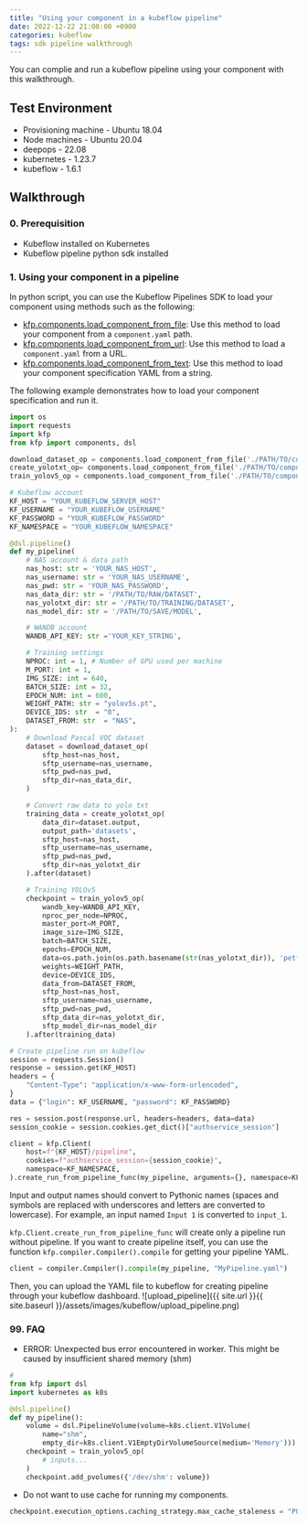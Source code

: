 ```yaml
---
title: "Using your component in a kubeflow pipeline"
date: 2022-12-22 21:00:00 +0900
categories: kubeflow
tags: sdk pipeline walkthrough
---
```

You can complie and run a kubeflow pipeline using your component with this walkthrough.

## Test Environment

* Provisioning machine - Ubuntu 18.04
* Node machines - Ubuntu 20.04
* deepops - 22.08
* kubernetes - 1.23.7
* kubeflow - 1.6.1

## Walkthrough

### 0. Prerequisition
* Kubeflow installed on Kubernetes
* Kubeflow pipeline python sdk installed

### 1. Using your component in a pipeline
In python script, you can use the Kubeflow Pipelines SDK to load your component using methods such as the following:
* [kfp.components.load_component_from_file](https://kubeflow-pipelines.readthedocs.io/en/stable/source/kfp.components.html#kfp.components.load_component_from_file): Use this method to load your component from a `component.yaml` path.
* [kfp.components.load_component_from_url](https://kubeflow-pipelines.readthedocs.io/en/stable/source/kfp.components.html#kfp.components.load_component_from_url): Use this method to load a `component.yaml` from a URL.
* [kfp.components.load_component_from_text](https://kubeflow-pipelines.readthedocs.io/en/stable/source/kfp.components.html#kfp.components.load_component_from_text): Use this method to load your component specification YAML from a string. 

The following example demonstrates how to load your component specification and run it.
```python
import os
import requests
import kfp
from kfp import components, dsl

download_dataset_op = components.load_component_from_file('./PATH/TO/component.yaml')
create_yolotxt_op= components.load_component_from_file('./PATH/TO/component.yaml')
train_yolov5_op = components.load_component_from_file('./PATH/TO/component.yaml')

# Kubeflow account
KF_HOST = "YOUR_KUBEFLOW_SERVER_HOST"
KF_USERNAME = "YOUR_KUBEFLOW_USERNAME"
KF_PASSWORD = "YOUR_KUBEFLOW_PASSWORD"
KF_NAMESPACE = "YOUR_KUBEFLOW_NAMESPACE"

@dsl.pipeline()
def my_pipeline(
    # NAS account & data path
    nas_host: str = 'YOUR_NAS_HOST',
    nas_username: str = 'YOUR_NAS_USERNAME',
    nas_pwd: str = 'YOUR_NAS_PASSWORD',
    nas_data_dir: str = '/PATH/TO/RAW/DATASET',
    nas_yolotxt_dir: str = '/PATH/TO/TRAINING/DATASET',
    nas_model_dir: str = '/PATH/TO/SAVE/MODEL',

    # WANDB account
    WANDB_API_KEY: str ='YOUR_KEY_STRING',

    # Training settings
    NPROC: int = 1, # Number of GPU used per machine
    M_PORT: int = 1,
    IMG_SIZE: int = 640,
    BATCH_SIZE: int = 32,
    EPOCH_NUM: int = 600,
    WEIGHT_PATH: str = "yolov5s.pt",
    DEVICE_IDS: str  = "0",
    DATASET_FROM: str  = "NAS",
):
    # Download Pascal VOC dataset
    dataset = download_dataset_op(
        sftp_host=nas_host,
        sftp_username=nas_username,
        sftp_pwd=nas_pwd,
        sftp_dir=nas_data_dir,
    )

    # Convert raw data to yolo txt
    training_data = create_yolotxt_op(
        data_dir=dataset.output,
        output_path='datasets',
        sftp_host=nas_host,
        sftp_username=nas_username,
        sftp_pwd=nas_pwd,
        sftp_dir=nas_yolotxt_dir
    ).after(dataset)

    # Training YOLOv5
    checkpoint = train_yolov5_op(
        wandb_key=WANDB_API_KEY,
        nproc_per_node=NPROC,
        master_port=M_PORT,
        image_size=IMG_SIZE, 
        batch=BATCH_SIZE,
        epochs=EPOCH_NUM,
        data=os.path.join(os.path.basename(str(nas_yolotxt_dir)), 'petfins_v3.yaml'), 
        weights=WEIGHT_PATH, 
        device=DEVICE_IDS, 
        data_from=DATASET_FROM,
        sftp_host=nas_host,
        sftp_username=nas_username,
        sftp_pwd=nas_pwd,
        sftp_data_dir=nas_yolotxt_dir,
        sftp_model_dir=nas_model_dir
    ).after(training_data)

# Create pipeline run on kubeflow
session = requests.Session()
response = session.get(KF_HOST)
headers = {
    "Content-Type": "application/x-www-form-urlencoded",
}
data = {"login": KF_USERNAME, "password": KF_PASSWORD}

res = session.post(response.url, headers=headers, data=data)
session_cookie = session.cookies.get_dict()["authservice_session"]

client = kfp.Client(
    host=f"{KF_HOST}/pipeline",
    cookies=f"authservice_session={session_cookie}",
    namespace=KF_NAMESPACE,
).create_run_from_pipeline_func(my_pipeline, arguments={}, namespace=KF_NAMESPACE)
```

Input and output names should convert to Pythonic names (spaces and symbols are replaced with underscores and letters are converted to lowercase). For example, an input named `Input 1` is converted to `input_1`.

`kfp.Client.create_run_from_pipeline_func` will create only a pipeline run without pipeline. If you want to create pipeline itself, you can use the function `kfp.compiler.Compiler().compile` for getting your pipeline YAML.  
```python
client = compiler.Compiler().compile(my_pipeline, "MyPipeline.yaml")
```

Then, you can upload the YAML file to kubeflow for creating pipeline through your kubeflow dashboard.
![upload_pipeline]({{ site.url }}{{ site.baseurl }}/assets/images/kubeflow/upload_pipeline.png)

### 99. FAQ

* ERROR: Unexpected bus error encountered in worker. This might be caused by insufficient shared memory (shm)
```python
#
from kfp import dsl
import kubernetes as k8s

@dsl.pipeline()
def my_pipeline():
    volume = dsl.PipelineVolume(volume=k8s.client.V1Volume(
        name="shm",
        empty_dir=k8s.client.V1EmptyDirVolumeSource(medium='Memory')))
    checkpoint = train_yolov5_op(
        # inputs...
    )
    checkpoint.add_pvolumes({'/dev/shm': volume})
```

* Do not want to use cache for running my components.
```python
checkpoint.execution_options.caching_strategy.max_cache_staleness = "P0D"
```

